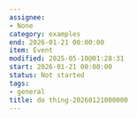 ```yaml
---
assignee:
- None
category: examples
end: 2026-01-21 00:00:00
item: Event
modified: 2025-05-10@01:28:31
start: 2026-01-21 00:00:00
status: Not started
tags:
- general
title: do thing-20260121000000
---
```


